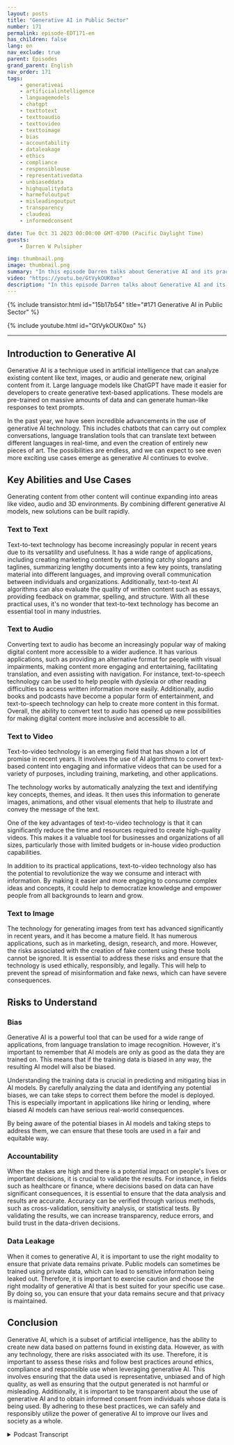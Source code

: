 ```yaml
---
layout: posts
title: "Generative AI in Public Sector"
number: 171
permalink: episode-EDT171-en
has_children: false
lang: en
nav_exclude: true
parent: Episodes
grand_parent: English
nav_order: 171
tags:
    - generativeai
    - artificialintelligence
    - languagemodels
    - chatgpt
    - texttotext
    - texttoaudio
    - texttovideo
    - texttoimage
    - bias
    - accountability
    - dataleakage
    - ethics
    - compliance
    - responsibleuse
    - representativedata
    - unbiaseddata
    - highqualitydata
    - harmefuloutput
    - misleadingoutput
    - transparency
    - claudeai
    - informedconsent

date: Tue Oct 31 2023 00:00:00 GMT-0700 (Pacific Daylight Time)
guests:
    - Darren W Pulsipher

img: thumbnail.png
image: thumbnail.png
summary: "In this episode Darren talks about Generative AI and its practice usages. Generative AI is exploding with new capabilities like creating text, images, video and audio. However, there are risks like bias, accountability and data leakage that need to be addressed."
video: "https://youtu.be/GtVykOUK0xo"
description: "In this episode Darren talks about Generative AI and its practice usages. Generative AI is exploding with new capabilities like creating text, images, video and audio. However, there are risks like bias, accountability and data leakage that need to be addressed."
---
```


<div>
{% include transistor.html id="15b17b54" title="#171 Generative AI in Public Sector" %}

{% include youtube.html id="GtVykOUK0xo" %}
</div>

---

## Introduction to Generative AI

Generative AI is a technique used in artificial intelligence that can analyze existing content like text, images, or audio and generate new, original content from it. Large language models like ChatGPT have made it easier for developers to create generative text-based applications. These models are pre-trained on massive amounts of data and can generate human-like responses to text prompts.

In the past year, we have seen incredible advancements in the use of generative AI technology. This includes chatbots that can carry out complex conversations, language translation tools that can translate text between different languages in real-time, and even the creation of entirely new pieces of art. The possibilities are endless, and we can expect to see even more exciting use cases emerge as generative AI continues to evolve.

## Key Abilities and Use Cases

Generating content from other content will continue expanding into areas like video, audio and 3D environments. By combining different generative AI models, new solutions can be built rapidly.

### Text to Text

Text-to-text technology has become increasingly popular in recent years due to its versatility and usefulness. It has a wide range of applications, including creating marketing content by generating catchy slogans and taglines, summarizing lengthy documents into a few key points, translating material into different languages, and improving overall communication between individuals and organizations. Additionally, text-to-text AI algorithms can also evaluate the quality of written content such as essays, providing feedback on grammar, spelling, and structure. With all these practical uses, it's no wonder that text-to-text technology has become an essential tool in many industries.

### Text to Audio

Converting text to audio has become an increasingly popular way of making digital content more accessible to a wider audience. It has various applications, such as providing an alternative format for people with visual impairments, making content more engaging and entertaining, facilitating translation, and even assisting with navigation. For instance, text-to-speech technology can be used to help people with dyslexia or other reading difficulties to access written information more easily. Additionally, audio books and podcasts have become a popular form of entertainment, and text-to-speech technology can help to create more content in this format. Overall, the ability to convert text to audio has opened up new possibilities for making digital content more inclusive and accessible to all.

### Text to Video

Text-to-video technology is an emerging field that has shown a lot of promise in recent years. It involves the use of AI algorithms to convert text-based content into engaging and informative videos that can be used for a variety of purposes, including training, marketing, and other applications.

The technology works by automatically analyzing the text and identifying key concepts, themes, and ideas. It then uses this information to generate images, animations, and other visual elements that help to illustrate and convey the message of the text.

One of the key advantages of text-to-video technology is that it can significantly reduce the time and resources required to create high-quality videos. This makes it a valuable tool for businesses and organizations of all sizes, particularly those with limited budgets or in-house video production capabilities.

In addition to its practical applications, text-to-video technology also has the potential to revolutionize the way we consume and interact with information. By making it easier and more engaging to consume complex ideas and concepts, it could help to democratize knowledge and empower people from all backgrounds to learn and grow.

### Text to Image

The technology for generating images from text has advanced significantly in recent years, and it has become a mature field. It has numerous applications, such as in marketing, design, research, and more. However, the risks associated with the creation of fake content using these tools cannot be ignored. It is essential to address these risks and ensure that the technology is used ethically, responsibly, and legally. This will help to prevent the spread of misinformation and fake news, which can have severe consequences.

## Risks to Understand

### Bias

Generative AI is a powerful tool that can be used for a wide range of applications, from language translation to image recognition. However, it's important to remember that AI models are only as good as the data they are trained on. This means that if the training data is biased in any way, the resulting AI model will also be biased.

Understanding the training data is crucial in predicting and mitigating bias in AI models. By carefully analyzing the data and identifying any potential biases, we can take steps to correct them before the model is deployed. This is especially important in applications like hiring or lending, where biased AI models can have serious real-world consequences.

By being aware of the potential biases in AI models and taking steps to address them, we can ensure that these tools are used in a fair and equitable way.

### Accountability

When the stakes are high and there is a potential impact on people's lives or important decisions, it is crucial to validate the results. For instance, in fields such as healthcare or finance, where decisions based on data can have significant consequences, it is essential to ensure that the data analysis and results are accurate. Accuracy can be verified through various methods, such as cross-validation, sensitivity analysis, or statistical tests. By validating the results, we can increase transparency, reduce errors, and build trust in the data-driven decisions.

### Data Leakage

When it comes to generative AI, it is important to use the right modality to ensure that private data remains private. Public models can sometimes be trained using private data, which can lead to sensitive information being leaked out. Therefore, it is important to exercise caution and choose the right modality of generative AI that is best suited for your specific use case. By doing so, you can ensure that your data remains secure and that privacy is maintained.

## Conclusion

Generative AI, which is a subset of artificial intelligence, has the ability to create new data based on patterns found in existing data. However, as with any technology, there are risks associated with its use. Therefore, it is important to assess these risks and follow best practices around ethics, compliance and responsible use when leveraging generative AI. This involves ensuring that the data used is representative, unbiased and of high quality, as well as ensuring that the output generated is not harmful or misleading. Additionally, it is important to be transparent about the use of generative AI and to obtain informed consent from individuals whose data is being used. By adhering to these best practices, we can safely and responsibly utilize the power of generative AI to improve our lives and society as a whole.



<details>
<summary> Podcast Transcript </summary>

<p></p>

</details>
